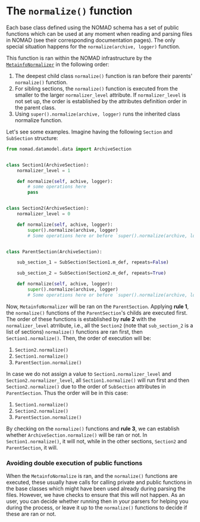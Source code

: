 # The `normalize()` function

Each base class defined using the NOMAD schema has a set of public functions which can be used at any moment when reading and parsing files in NOMAD (see their corresponding documentation pages). The only special situation happens for the `normalize(archive, logger)` function.

This function is ran within the NOMAD infrastructure by the [`MetainfoNormalizer`](https://github.com/nomad-coe/nomad/blob/develop/nomad/normalizing/metainfo.py) in the following order:

1. The deepest child class `normalize()` function is ran before their parents' `normalize()` function.
2. For sibling sections, the `normalize()` function is executed from the smaller to the larger `normalizer_level` attribute. If `normalizer_level` is not set up, the order is established by the attributes definition order in the parent class.
3. Using `super().normalize(archive, logger)` runs the inherited class normalize function.

Let's see some examples. Imagine having the following `Section` and `SubSection` structure:

```python
from nomad.datamodel.data import ArchiveSection


class Section1(ArchiveSection):
    normalizer_level = 1

    def normalize(self, achive, logger):
        # some operations here
        pass


class Section2(ArchiveSection):
    normalizer_level = 0

    def normalize(self, achive, logger):
        super().normalize(archive, logger)
        # Some operations here or before `super().normalize(archive, logger)`


class ParentSection(ArchiveSection):

    sub_section_1 = SubSection(Section1.m_def, repeats=False)

    sub_section_2 = SubSection(Section2.m_def, repeats=True)

    def normalize(self, achive, logger):
        super().normalize(archive, logger)
        # Some operations here or before `super().normalize(archive, logger)`
```

Now, `MetainfoNormalizer` will be ran on the `ParentSection`. Applying **rule 1**, the `normalize()` functions of the `ParentSection`'s childs are executed first. The order of these functions is established by **rule 2** with the `normalizer_level` atrribute, i.e., all the `Section2` (note that `sub_section_2` is a list of sections) `normalize()` functions are ran first, then `Section1.normalize()`. Then, the order of execution will be:

1. `Section2.normalize()`
2. `Section1.normalize()`
3. `ParentSection.normalize()`

In case we do not assign a value to `Section1.normalizer_level` and `Section2.normalizer_level`, all `Section1.normalize()` will run first and then `Section2.normalize()` due to the order of `SubSection` attributes in `ParentSection`. Thus the order will be in this case:

1. `Section1.normalize()`
2. `Section2.normalize()`
3. `ParentSection.normalize()`

By checking on the `normalize()` functions and **rule 3**, we can establish whether `ArchiveSection.normalize()` will be ran or not. In `Section1.normalize()`, it will not, while in the other sections, `Section2` and `ParentSection`, it will.


### Avoiding double execution of public functions

When the `MetainfoNormalize` is ran, and the `normalize()` functions are executed, these usually have calls for calling private and public functions in the base classes which might have been used already during parsing the files. However, we have checks to ensure that this will not happen. As an user, you can decide whether running then in your parsers for helping you during the process, or leave it up to the `normalize()` functions to decide if these are ran or not.


<!--
JMP: I realized we have to make sure that a function has not been used already. Probably we can use the m_cache for this, but most importantly: does this make sense? I.e., do we want to overwrite running public functions when normalize() is ran or do we want to avoid this? Maybe someone used wrongly the function, or do we simply overlook this and ignore it?
-->

